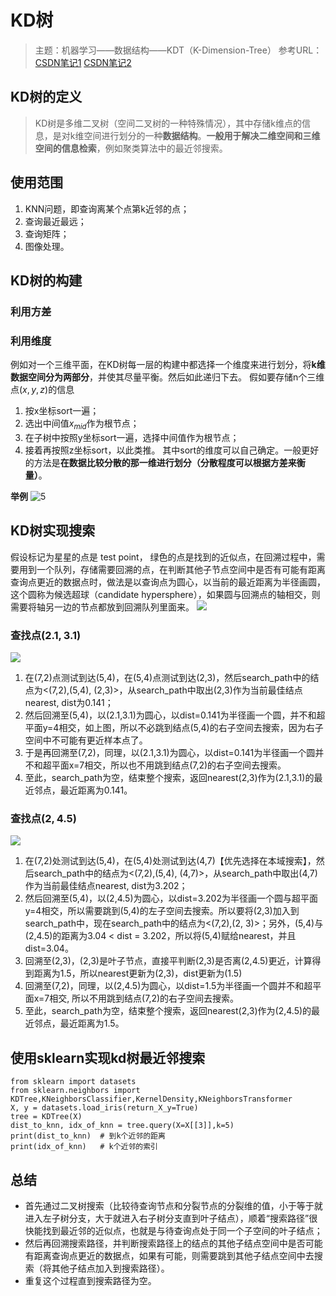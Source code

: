 # KD树
> 主题：机器学习——数据结构——KDT（K-Dimension-Tree）
> 参考URL：[CSDN笔记1](https://blog.csdn.net/Galaxy_yr/article/details/89285069) [CSDN笔记2](https://blog.csdn.net/weixin_48135624/article/details/115648035)

## KD树的定义
> KD树是多维二叉树（空间二叉树的一种特殊情况），其中存储k维点的信息，是对k维空间进行划分的一种**数据结构**。**一般用于解决二维空间和三维空间的信息检索**，例如聚类算法中的最近邻搜索。
## 使用范围
1. KNN问题，即查询离某个点第k近邻的点；
2. 查询最近最远；
3. 查询矩阵；
4. 图像处理。
## KD树的构建
### 利用方差

### 利用维度
例如对一个三维平面，在KD树每一层的构建中都选择一个维度来进行划分，将**k维数据空间分为两部分**，并使其尽量平衡。然后如此递归下去。
假如要存储n个三维点$(x,y,z)$的信息
1. 按x坐标sort一遍；
2. 选出中间值$x_{mid}$作为根节点；
3. 在子树中按照y坐标sort一遍，选择中间值作为根节点；
4. 接着再按照z坐标sort，以此类推。
其中sort的维度可以自己确定。一般更好的方法是**在数据比较分散的那一维进行划分（分散程度可以根据方差来衡量）**。

**举例**
![5](https://imgconvert.csdnimg.cn/aHR0cHM6Ly9pLmxvbGkubmV0LzIwMTkvMDQvMTMvNWNiMTg0NmM0Y2E3YS5wbmc?x-oss-process=image/format,png)
## KD树实现搜索
假设标记为星星的点是 test point， 绿色的点是找到的近似点，在回溯过程中，需要用到一个队列，存储需要回溯的点，在判断其他子节点空间中是否有可能有距离查询点更近的数据点时，做法是以查询点为圆心，以当前的最近距离为半径画圆，这个圆称为候选超球（candidate hypersphere），如果圆与回溯点的轴相交，则需要将轴另一边的节点都放到回溯队列里面来。
![](https://img-blog.csdnimg.cn/20210412235045160.png?x-oss-process=image/watermark,type_ZmFuZ3poZW5naGVpdGk,shadow_10,text_aHR0cHM6Ly9ibG9nLmNzZG4ubmV0L3dlaXhpbl80ODEzNTYyNA==,size_16,color_FFFFFF,t_70)
### 查找点$(2.1,3.1)$
![](https://img-blog.csdnimg.cn/20210412235109310.png?x-oss-process=image/watermark,type_ZmFuZ3poZW5naGVpdGk,shadow_10,text_aHR0cHM6Ly9ibG9nLmNzZG4ubmV0L3dlaXhpbl80ODEzNTYyNA==,size_16,color_FFFFFF,t_70)
1. 在(7,2)点测试到达(5,4)，在(5,4)点测试到达(2,3)，然后search_path中的结点为<(7,2),(5,4), (2,3)>，从search_path中取出(2,3)作为当前最佳结点nearest, dist为0.141；
2. 然后回溯至(5,4)，以(2.1,3.1)为圆心，以dist=0.141为半径画一个圆，并不和超平面y=4相交，如上图，所以不必跳到结点(5,4)的右子空间去搜索，因为右子空间中不可能有更近样本点了。
3. 于是再回溯至(7,2)，同理，以(2.1,3.1)为圆心，以dist=0.141为半径画一个圆并不和超平面x=7相交，所以也不用跳到结点(7,2)的右子空间去搜索。
4. 至此，search_path为空，结束整个搜索，返回nearest(2,3)作为(2.1,3.1)的最近邻点，最近距离为0.141。
### 查找点$(2,4.5)$
![](https://img-blog.csdnimg.cn/20210412235146479.png?x-oss-process=image/watermark,type_ZmFuZ3poZW5naGVpdGk,shadow_10,text_aHR0cHM6Ly9ibG9nLmNzZG4ubmV0L3dlaXhpbl80ODEzNTYyNA==,size_16,color_FFFFFF,t_70)
1. 在(7,2)处测试到达(5,4)，在(5,4)处测试到达(4,7)【优先选择在本域搜索】，然后search_path中的结点为<(7,2),(5,4), (4,7)>，从search_path中取出(4,7)作为当前最佳结点nearest, dist为3.202；
2. 然后回溯至(5,4)，以(2,4.5)为圆心，以dist=3.202为半径画一个圆与超平面y=4相交，所以需要跳到(5,4)的左子空间去搜索。所以要将(2,3)加入到search_path中，现在search_path中的结点为<(7,2),(2, 3)>；另外，(5,4)与(2,4.5)的距离为3.04 < dist = 3.202，所以将(5,4)赋给nearest，并且dist=3.04。
3. 回溯至(2,3)，(2,3)是叶子节点，直接平判断(2,3)是否离(2,4.5)更近，计算得到距离为1.5，所以nearest更新为(2,3)，dist更新为(1.5)
4. 回溯至(7,2)，同理，以(2,4.5)为圆心，以dist=1.5为半径画一个圆并不和超平面x=7相交, 所以不用跳到结点(7,2)的右子空间去搜索。
5. 至此，search_path为空，结束整个搜索，返回nearest(2,3)作为(2,4.5)的最近邻点，最近距离为1.5。

## 使用sklearn实现kd树最近邻搜索
```
from sklearn import datasets
from sklearn.neighbors import KDTree,KNeighborsClassifier,KernelDensity,KNeighborsTransformer
X, y = datasets.load_iris(return_X_y=True)
tree = KDTree(X)
dist_to_knn, idx_of_knn = tree.query(X=X[[3]],k=5)
print(dist_to_knn)  # 到k个近邻的距离
print(idx_of_knn)   # k个近邻的索引
```


## 总结

- 首先通过二叉树搜索（比较待查询节点和分裂节点的分裂维的值，小于等于就进入左子树分支，大于就进入右子树分支直到叶子结点），顺着“搜索路径”很快能找到最近邻的近似点，也就是与待查询点处于同一个子空间的叶子结点；
- 然后再回溯搜索路径，并判断搜索路径上的结点的其他子结点空间中是否可能有距离查询点更近的数据点，如果有可能，则需要跳到其他子结点空间中去搜索（将其他子结点加入到搜索路径）。
- 重复这个过程直到搜索路径为空。
